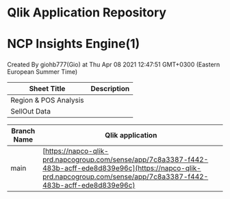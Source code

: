 # Qlik Application Repository 
# NCP Insights Engine(1)
### 
Created By giohb777(Gio) at Thu Apr 08 2021 12:47:51 GMT+0300 (Eastern European Summer Time)




Sheet Title | Description
------------ | -------------
Region & POS Analysis|
SellOut Data|



Branch Name|Qlik application
---|---
main|[https://napco-qlik-prd.napcogroup.com/sense/app/7c8a3387-f442-483b-acff-ede8d839e96c](https://napco-qlik-prd.napcogroup.com/sense/app/7c8a3387-f442-483b-acff-ede8d839e96c)